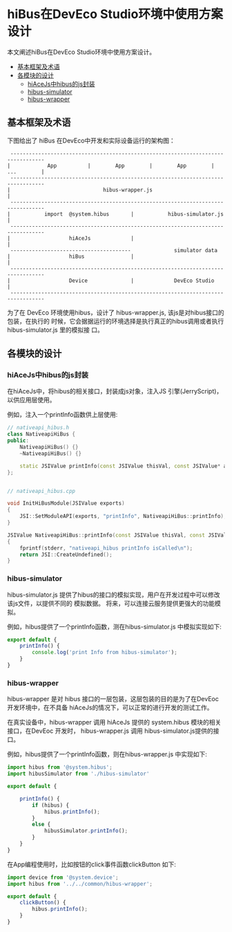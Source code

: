 # hiBus在DevEco Studio环境中使用方案设计


本文阐述hiBus在DevEco Studio环境中使用方案设计。

- [基本框架及术语](#基本框架及术语)
- [各模块的设计](#各模块的设计)
   + [hiAceJs中hibus的js封装](#hiacejs中hibus的js封装)
   + [hibus-simulator](#hibus-simulator)
   + [hibus-wrapper](#hibus-wrapper)


## 基本框架及术语

下图给出了 hiBus 在DevEco中开发和实际设备运行的架构图：

```
 ---------------------------------------------------------------------------------
|            App          |        App        |        App        |    ...        |
 ---------------------------------------------------------------------------------
|                              hibus-wrapper.js                                   |
 ---------------------------------------------------------------------------------
|           import  @system.hibus       |           hibus-simulator.js            |
 ---------------------------------------------------------------------------------
|                   hiAceJs             |                                         |
 ---------------------------------------              simulator data
|                   hiBus               |                                         |
 ---------------------------------------------------------------------------------
|                   Device              |             DevEco Studio               |
 ---------------------------------------------------------------------------------
```

为了在 DevEco 环境使用hibus，设计了 hibus-wrapper.js, 该js是对hibus接口的包装，在执行的
时候，它会据据运行的环境选择是执行真正的hibus调用或者执行 hibus-simulator.js 里的模拟接
口。

## 各模块的设计

### hiAceJs中hibus的js封装

在hiAceJs中，将hibus的相关接口，封装成js对象，注入JS 引擎(JerryScript)，以供应用层使用。

例如，注入一个printInfo函数供上层使用:

```C++
// nativeapi_hibus.h
class NativeapiHiBus {
public:
    NativeapiHiBus() {}
    ~NativeapiHiBus() {}

    static JSIValue printInfo(const JSIValue thisVal, const JSIValue* args, uint8_t argsNum);
};


// nativeapi_hibus.cpp

void InitHiBusModule(JSIValue exports)
{
    JSI::SetModuleAPI(exports, "printInfo", NativeapiHiBus::printInfo);
}

JSIValue NativeapiHiBus::printInfo(const JSIValue thisVal, const JSIValue* args, uint8_t argsNum)
{
    fprintf(stderr, "nativeapi_hibus printInfo isCalled\n");
    return JSI::CreateUndefined();
}

```


### hibus-simulator

hibus-simulator.js 提供了hibus的接口的模拟实现，用户在开发过程中可以修改该js文件，以提供不同的
模拟数据。
将来，可以连接云服务提供更强大的功能模拟。

例如，hibus提供了一个printInfo函数，测在hibus-simulator.js 中模拟实现如下:

```js
export default {
    printInfo() {
        console.log('print Info from hibus-simulator');
    }
}
```

### hibus-wrapper

hibus-wrapper 是对 hibus 接口的一层包装，这层包装的目的是为了在DevEoc 开发环境中，在不具备
hiAceJs的情况下，可以正常的进行开发的测试工作。

在真实设备中，hibus-wrapper 调用 hiAceJs 提供的 system.hibus 模块的相关接口，在DevEoc 开发时，
hibus-wrapper.js 调用 hibus-simulator.js提供的接口。


例如，hibus提供了一个printInfo函数，则在hibus-wrapper.js 中实现如下:

```js
import hibus from '@system.hibus';
import hibusSimulator from './hibus-simulator'

export default {

    printInfo() {
        if (hibus) {
            hibus.printInfo();
        }
        else {
            hibusSimulator.printInfo();
        }
    }
}
```

在App编程使用时，比如按钮的click事件函数clickButton 如下:

```js
import device from '@system.device';
import hibus from '../../common/hibus-wrapper';

export default {
    clickButton() {
        hibus.printInfo();
    }
}

```


